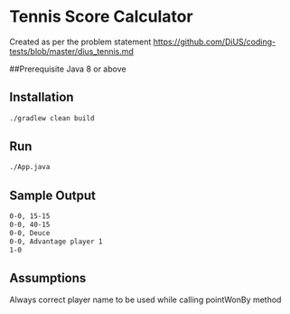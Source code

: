 # Tennis Score Calculator

Created as per the problem statement
https://github.com/DiUS/coding-tests/blob/master/dius_tennis.md

##Prerequisite
Java 8 or above

## Installation

```bash
./gradlew clean build
```

## Run

```bash
./App.java
```
## Sample Output

```bash
0-0, 15-15
0-0, 40-15
0-0, Deuce
0-0, Advantage player 1
1-0
```

## Assumptions
Always correct player name to be used while calling pointWonBy method

